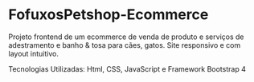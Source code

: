 # FofuxosPetshop-Ecommerce
Projeto frontend de um ecommerce de venda de produto e serviços de adestramento e banho & tosa para cães, gatos. Site responsivo e com layout intuitivo.

Tecnologias Utilizadas: Html, CSS, JavaScript e Framework Bootstrap 4
